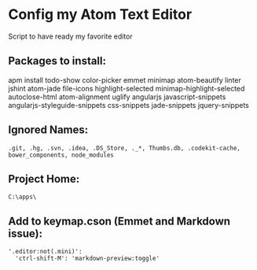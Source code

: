 # Config my Atom Text Editor
Script to have ready my favorite editor

## Packages to install:
apm install todo-show color-picker emmet minimap atom-beautify linter jshint atom-jade file-icons  highlight-selected minimap-highlight-selected autoclose-html atom-alignment uglify angularjs javascript-snippets angularjs-styleguide-snippets css-snippets jade-snippets jquery-snippets

## Ignored Names:
	.git, .hg, .svn, .idea, .DS_Store, ._*, Thumbs.db, .codekit-cache, bower_components, node_modules	

## Project Home:
	C:\apps\

## Add to keymap.cson (Emmet and Markdown issue):
	'.editor:not(.mini)':
	  'ctrl-shift-M': 'markdown-preview:toggle'
